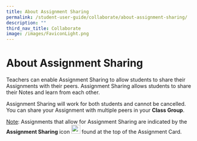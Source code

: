 ```yaml
---
title: About Assignment Sharing
permalink: /student-user-guide/collaborate/about-assignment-sharing/
description: ""
third_nav_title: Collaborate
image: /images/FaviconLight.png
---
```

<h1 id="about-assignment-sharing">About Assignment Sharing</h1>
<p>Teachers can enable Assignment Sharing to allow students to share their Assignments with their peers. Assignment Sharing allows students to share their Notes and learn from each other.</p>
<p>Assignment Sharing will work for both students and cannot be cancelled. You can share your Assignment with multiple peers in your <strong>Class Group</strong>.</p>
<p><u>Note</u>: Assignments that allow for Assignment Sharing are indicated by the <strong>Assignment Sharing</strong> icon <img style="width:1.5rem; display: inline;" src="/images/Icons/SharingEnabled
.svg"> found at the top of the Assignment Card.</p>